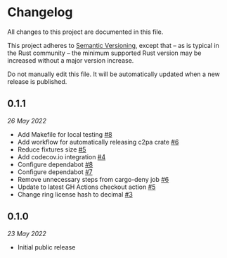 # Changelog

All changes to this project are documented in this file.

This project adheres to [Semantic Versioning](https://semver.org), except that – as is typical in the Rust community – the minimum supported Rust version may be increased without a major version increase.

Do not manually edit this file. It will be automatically updated when a new release is published.

## 0.1.1
_26 May 2022_

* Add Makefile for local testing [#8](https://github.com/contentauth/c2pa-rs/pull/8)
* Add workflow for automatically releasing c2pa crate [#6](https://github.com/contentauth/c2pa-rs/pull/6)
* Reduce fixtures size [#5](https://github.com/contentauth/c2pa-rs/pull/5)
* Add codecov.io integration [#4](https://github.com/contentauth/c2pa-rs/pull/4)
* Configure dependabot [#8](https://github.com/contentauth/c2pa-rs/pull/8)
* Configure dependabot [#7](https://github.com/contentauth/c2pa-rs/pull/7)
* Remove unnecessary steps from cargo-deny job [#6](https://github.com/contentauth/c2pa-rs/pull/6)
* Update to latest GH Actions checkout action [#5](https://github.com/contentauth/c2pa-rs/pull/5)
* Change ring license hash to decimal [#3](https://github.com/contentauth/c2pa-rs/pull/3)

## 0.1.0
_23 May 2022_

* Initial public release
